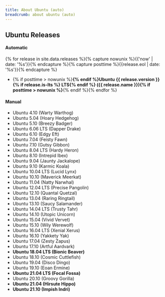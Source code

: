 ```yaml
---
title: About Ubuntu (auto)
breadcrumb: about ubuntu (auto)
---
```


## Ubuntu Releases

#### Automatic

{% for release in site.data.releases %}{% capture nowunix %}{{'now' | date: '%s'}}{% endcapture %}{% capture posttime %}{{release.eol | date: '%s'}}{% endcapture %}
- {% if posttime > nowunix %}**{% endif %}Ubuntu {{ release.version }}{% if release.is-lts %} LTS{% endif %} ({{ release.name }}){% if posttime > nowunix %}**{% endif %}{% endfor %}

#### Manual
- Ubuntu 4.10 (Warty Warthog)
- Ubuntu 5.04 (Hoary Hedgehog)
- Ubuntu 5.10 (Breezy Badger)
- Ubuntu 6.06 LTS (Dapper Drake)
- Ubuntu 6.10 (Edgy Eft)
- Ubuntu 7.04 (Feisty Fawn)
- Ubuntu 7.10 (Gutsy Gibbon)
- Ubuntu 8.04 LTS (Hardy Heron)
- Ubuntu 8.10 (Intrepid Ibex)
- Ubuntu 9.04 (Jaunty Jackalope)
- Ubuntu 9.10 (Karmic Koala)
- Ubuntu 10.04 LTS (Lucid Lynx)
- Ubuntu 10.10 (Maverick Meerkat)
- Ubuntu 11.04 (Natty Narwhal)
- Ubuntu 12.04 LTS (Precise Pangolin)
- Ubuntu 12.10 (Quantal Quetzal)
- Ubuntu 13.04 (Raring Ringtail)
- Ubuntu 13.10 (Saucy Salamander)
- Ubuntu 14.04 LTS (Trusty Tahr)
- Ubuntu 14.10 (Utopic Unicorn)
- Ubuntu 15.04 (Vivid Vervet)
- Ubuntu 15.10 (Wily Werewolf)
- Ubuntu 16.04 LTS (Xenial Xerus)
- Ubuntu 16.10 (Yakkety Yak)
- Ubuntu 17.04 (Zesty Zapus)
- Ubuntu 17.10 (Artful Aardvark)
- **Ubuntu 18.04 LTS (Bionic Beaver)**
- Ubuntu 18.10 (Cosmic Cuttlefish)
- Ubuntu 19.04 (Disco Dingo)
- Ubuntu 19.10 (Eoan Ermine)
- **Ubuntu 21.04 LTS (Focal Fossa)**
- Ubuntu 20.10 (Groovy Gorilla)
- **Ubuntu 21.04 (Hirsute Hippo)**
- **Ubuntu 21.10 (Impish Indri)**
